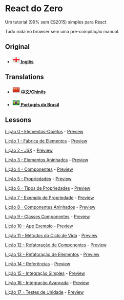 # React do Zero

Um tutorial (99% sem ES2015) simples para React

Tudo roda no browser sem uma pre-compilação manual.
## Original

- [![china](https://raw.githubusercontent.com/gosquared/flags/master/flags/flags/shiny/24/England.png) **Inglês**](https://github.com/kay-is/react-from-zero)

## Translations

- [![china](https://raw.githubusercontent.com/gosquared/flags/master/flags/flags/shiny/24/China.png) **中文/Chinês**](https://github.com/chinanf-boy/react-from-zero)

- [![brazil](https://raw.githubusercontent.com/gosquared/flags/master/flags/flags/shiny/24/Brazil.png) **Portugês do Brasil**](https://github.com/andre-motta/react-from-zero)

## Lessons

[Lição 0 - Elementos-Objetos](https://github.com/andre-motta/react-from-zero/blob/master/00-object-elements.html) -
[Preview](https://cdn.rawgit.com/andre-motta/react-from-zero/b31878c2/00-object-elements.html)

[Lição 1 - Fábrica de Elementos](https://github.com/andre-motta/react-from-zero/blob/master/01-element-factory.html) -
[Preview](https://cdn.rawgit.com/andre-motta/react-from-zero/b31878c2/01-element-factory.html)

[Lição 2 - JSX](https://github.com/andre-motta/react-from-zero/blob/master/02-jsx.html) -
[Preview](https://cdn.rawgit.com/andre-motta/react-from-zero/b31878c2/02-jsx.html)

[Lição 3 - Elementos Aninhados](https://github.com/andre-motta/react-from-zero/blob/master/03-nested-elements.html) -
[Preview](https://cdn.rawgit.com/andre-motta/react-from-zero/b31878c2/03-nested-elements.html)

[Lição 4 - Componentes](https://github.com/andre-motta/react-from-zero/blob/master/04-components.html) -
[Preview](https://cdn.rawgit.com/andre-motta/react-from-zero/b31878c2/04-components.html)

[Lição 5 - Propriedades](https://github.com/andre-motta/react-from-zero/blob/master/05-properties.html) -
[Preview](https://cdn.rawgit.com/andre-motta/react-from-zero/62dc2789/05-properties.html)

[Lição 6 - Tipos de Propriedades](https://github.com/andre-motta/react-from-zero/blob/master/06-property-types.html) -
[Preview](https://cdn.rawgit.com/andre-motta/react-from-zero/b31878c2/06-property-types.html)

[Lição 7 - Exemplo de Propriedade](https://github.com/andre-motta/react-from-zero/blob/master/07-property-example.html) -
[Preview](https://cdn.rawgit.com/andre-motta/react-from-zero/b31878c2/07-property-example.html)

[Lição 8 - Componentes Aninhados](https://github.com/andre-motta/react-from-zero/blob/master/08-nested-components.html) -
[Preview](https://cdn.rawgit.com/andre-motta/react-from-zero/b31878c2/08-nested-components.html)

[Lição 9 - Classes Componentes](https://github.com/andre-motta/react-from-zero/blob/master/09-component-classes.html) -
[Preview](https://cdn.rawgit.com/andre-motta/react-from-zero/b31878c2/09-component-classes.html)

[Lição 10 - App Exemplo](https://github.com/andre-motta/react-from-zero/blob/master/10-example-app.html) -
[Preview](https://cdn.rawgit.com/andre-motta/react-from-zero/b31878c2/10-example-app.html)

[Lição 11 - Métodos do Ciclo de Vida](https://github.com/andre-motta/react-from-zero/blob/master/11-lifecycle-methods.html) -
[Preview](https://cdn.rawgit.com/andre-motta/react-from-zero/b31878c2/11-lifecycle-methods.html)

[Lição 12 - Refatoração de Componentes](https://github.com/andre-motta/react-from-zero/blob/master/12-component-refactor.html) -
[Preview](https://cdn.rawgit.com/andre-motta/react-from-zero/b31878c2/12-component-refactor.html)

[Lição 13 - Refatoração de Elementos](https://github.com/andre-motta/react-from-zero/blob/master/13-element-refactor.html) -
[Preview](https://cdn.rawgit.com/andre-motta/react-from-zero/b31878c2/13-element-refactor.html)

[Lição 14 - Referências](https://github.com/andre-motta/react-from-zero/blob/master/14-references.html) -
[Preview](https://cdn.rawgit.com/andre-motta/react-from-zero/b31878c2/14-references.html)

[Lição 15 - Integração Simples](https://github.com/andre-motta/react-from-zero/blob/master/15-simple-integration.html) -
[Preview](https://cdn.rawgit.com/andre-motta/react-from-zero/b31878c2/15-simple-integration.html)

[Lição 16 - Integração Avançada](https://github.com/andre-motta/react-from-zero/blob/master/16-advanced-integration.html) -
[Preview](https://cdn.rawgit.com/andre-motta/react-from-zero/b31878c2/16-advanced-integration.html)

[Lição 17 - Testes de Unidade](https://github.com/andre-motta/react-from-zero/blob/master/17-unit-testing.html) -
[Preview](https://cdn.rawgit.com/kay-is/react-from-zero/7dc8cf9b/17-unit-testing.html)
